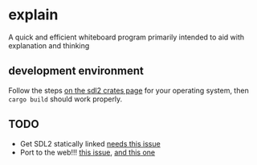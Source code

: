 # explain
A quick and efficient whiteboard program primarily intended to aid with explanation and thinking

## development environment
Follow the steps [on the sdl2 crates page](https://crates.io/crates/sdl2) for your operating system, then `cargo build` should work properly.

## TODO
 - Get SDL2 statically linked [needs this issue](https://github.com/Rust-SDL2/rust-sdl2/issues/1115 )
 - Port to the web!!! [this issue](https://github.com/rust-lang/rust/issues/85821), [and this one](https://github.com/Rust-SDL2/rust-sdl2/issues/884)